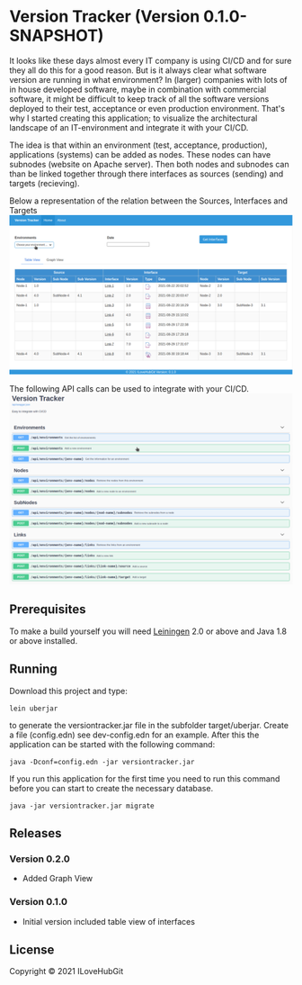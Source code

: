# Version Tracker  (Version 0.1.0-SNAPSHOT)
It looks like these days almost every IT company is using CI/CD and for sure they all do this for a good reason. But is it always clear what software version are running in what environment? In (larger) companies with lots of in house developed software, maybe in combination with commercial software, it might be difficult to keep track of all the software versions deployed to their test, acceptance or even production environment. That's why I started creating this application; to visualize the architectural landscape of an IT-environment and integrate it with your CI/CD.

The idea is that within an environment (test, acceptance, production), applications (systems) can be added as nodes. These nodes can have subnodes (website on Apache server). Then both nodes and subnodes can than be linked together through there interfaces as sources (sending) and targets (recieving).

Below a representation of the relation between the Sources, Interfaces and Targets
![alt text][screen-table]

The following API calls can be used to integrate with your CI/CD.
![alt text][screen-swagger]

## Prerequisites
To make a build yourself you will need [Leiningen][1] 2.0 or above and Java 1.8 or above installed.

## Running
Download this project and type:

    lein uberjar

to generate the versiontracker.jar file in the subfolder target/uberjar.
Create a file (config.edn) see dev-config.edn for an example. After this the application can be started with the following command:

    java -Dconf=config.edn -jar versiontracker.jar

If you run this application for the first time you need to run this command before you can start to create the necessary database.

    java -jar versiontracker.jar migrate

## Releases
### Version 0.2.0

- Added Graph View

### Version 0.1.0

- Initial version included table view of interfaces

## License
Copyright © 2021 ILoveHubGit

[1]: https://github.com/technomancy/leiningen

[screen-table]: /resources/public/img/versiontracker-0.1.0.png "Table view"
[screen-swagger]: /resources/public/img/vt-swagger-0.1.0.png "Swagger view"
